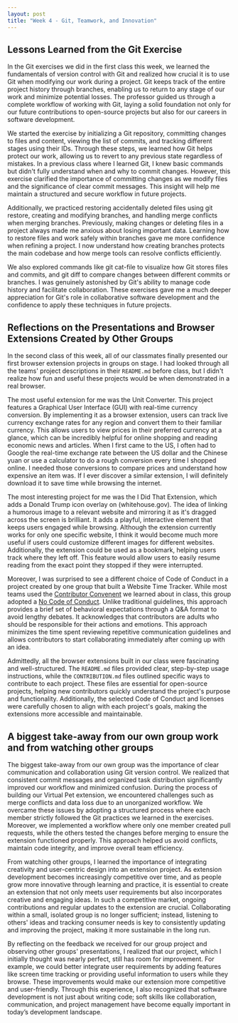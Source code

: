 ```yaml
---
layout: post
title: "Week 4 - Git, Teamwork, and Innovation"
---
```



## Lessons Learned from the Git Exercise
In the Git exercises we did in the first class this week, we learned the fundamentals of version control with Git and realized how crucial it is to use Git when modifying our work during a project. Git keeps track of the entire project history through branches, enabling us to return to any stage of our work and minimize potential losses. The professor guided us through a complete workflow of working with Git, laying a solid foundation not only for our future contributions to open-source projects but also for our careers in software development.

<!--more-->

We started the exercise by initializing a Git repository, committing changes to files and content, viewing the list of commits, and tracking different stages using their IDs. Through these steps, we learned how Git helps protect our work, allowing us to revert to any previous state regardless of mistakes. In a previous class where I learned Git, I knew basic commands but didn't fully understand when and why to commit changes. However, this exercise clarified the importance of committing changes as we modify files and the significance of clear commit messages. This insight will help me maintain a structured and secure workflow in future projects.

Additionally, we practiced restoring accidentally deleted files using git restore, creating and modifying branches, and handling merge conflicts when merging branches. Previously, making changes or deleting files in a project always made me anxious about losing important data. Learning how to restore files and work safely within branches gave me more confidence when refining a project. I now understand how creating branches protects the main codebase and how merge tools can resolve conflicts efficiently.

We also explored commands like git cat-file to visualize how Git stores files and commits, and git diff to compare changes between different commits or branches. I was genuinely astonished by Git's ability to manage code history and facilitate collaboration. These exercises gave me a much deeper appreciation for Git's role in collaborative software development and the confidence to apply these techniques in future projects.

## Reflections on the Presentations and Browser Extensions Created by Other Groups
In the second class of this week, all of our classmates finally presented our first browser extension projects in groups on stage. I had looked through all the teams' project descriptions in their `README.md` before class, but I didn't realize how fun and useful these projects would be when demonstrated in a real browser.

The most useful extension for me was the Unit Converter. This project features a Graphical User Interface (GUI) with real-time currency conversion. By implementing it as a browser extension, users can track live currency exchange rates for any region and convert them to their familiar currency. This allows users to view prices in their preferred currency at a glance, which can be incredibly helpful for online shopping and reading economic news and articles. When I first came to the US, I often had to Google the real-time exchange rate between the US dollar and the Chinese yuan or use a calculator to do a rough conversion every time I shopped online. I needed those conversions to compare prices and understand how expensive an item was. If I ever discover a similar extension, I will definitely download it to save time while browsing the internet.

The most interesting project for me was the I Did That Extension, which adds a Donald Trump icon overlay on (whitehouse.gov). The idea of linking a humorous image to a relevant website and mirroring it as it's dragged across the screen is brilliant. It adds a playful, interactive element that keeps users engaged while browsing. Although the extension currently works for only one specific website, I think it would become much more useful if users could customize different images for different websites. Additionally, the extension could be used as a bookmark, helping users track where they left off. This feature would allow users to easily resume reading from the exact point they stopped if they were interrupted.

Moreover, I was surprised to see a different choice of Code of Conduct in a project created by one group that built a Website Time Tracker. While most teams used the [Contributor Convenent](https://www.contributor-covenant.org) we learned about in class, this group adopted a [No Code of Conduct](https://nocodeofconduct.com). Unlike traditional guidelines, this approach provides a brief set of behavioral expectations through a Q&A format to avoid lengthy debates. It acknowledges that contributors are adults who should be responsible for their actions and emotions. This approach minimizes the time spent reviewing repetitive communication guidelines and allows contributors to start collaborating immediately after coming up with an idea.

Admittedly, all the browser extensions built in our class were fascinating and well-structured. The `README.md` files provided clear, step-by-step usage instructions, while the `CONTRIBUTION.md` files outlined specific ways to contribute to each project. These files are essential for open-source projects, helping new contributors quickly understand the project's purpose and functionality. Additionally, the selected Code of Conduct and licenses were carefully chosen to align with each project's goals, making the extensions more accessible and maintainable.

## A biggest take-away from our own group work and from watching other groups
The biggest take-away from our own group was the importance of clear communication and collaboration using Git version control. We realized that consistent commit messages and organized task distribution significantly improved our workflow and minimized confusion. During the process of building our Virtual Pet extension, we encountered challenges such as merge conflicts and data loss due to an unorganized workflow. We overcame these issues by adopting a structured process where each member strictly followed the Git practices we learned in the exercises. Moreover, we implemented a workflow where only one member created pull requests, while the others tested the changes before merging to ensure the extension functioned properly. This approach helped us avoid conflicts, maintain code integrity, and improve overall team efficiency.

From watching other groups, I learned the importance of integrating creativity and user-centric design into an extension project. As extension development becomes increasingly competitive over time, and as people grow more innovative through learning and practice, it is essential to create an extension that not only meets user requirements but also incorporates creative and engaging ideas. In such a competitive market, ongoing contributions and regular updates to the extension are crucial. Collaborating within a small, isolated group is no longer sufficient; instead, listening to others' ideas and tracking consumer needs is key to consistently updating and improving the project, making it more sustainable in the long run.

By reflecting on the feedback we received for our group project and observing other groups' presentations, I realized that our project, which I initially thought was nearly perfect, still has room for improvement. For example, we could better integrate user requirements by adding features like screen time tracking or providing useful information to users while they browse. These improvements would make our extension more competitive and user-friendly. Through this experience, I also recognized that software development is not just about writing code; soft skills like collaboration, communication, and project management have become equally important in today’s development landscape.